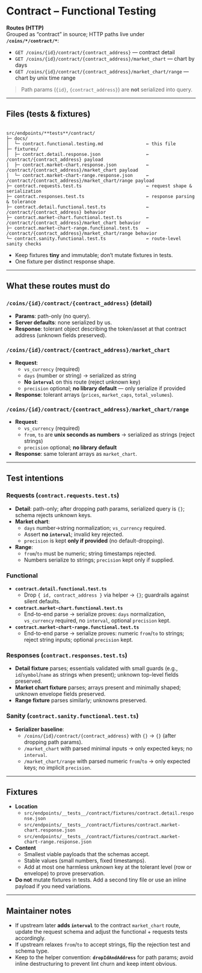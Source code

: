 # Contract – Functional Testing

**Routes (HTTP)**  
Grouped as “contract” in source; HTTP paths live under **`/coins/*/contract/*`**:

- `GET /coins/{id}/contract/{contract_address}` — contract detail
- `GET /coins/{id}/contract/{contract_address}/market_chart` — chart by days
- `GET /coins/{id}/contract/{contract_address}/market_chart/range` — chart by unix time range

> Path params (`{id}`, `{contract_address}`) are **not** serialized into query.

---

## Files (tests & fixtures)

```

src/endpoints/**tests**/contract/
├─ docs/
│  └─ contract.functional.testing.md                ← this file
├─ fixtures/
│  ├─ contract.detail.response.json                 ← /contract/{contract_address} payload
│  ├─ contract.market-chart.response.json           ← /contract/{contract_address}/market_chart payload
│  └─ contract.market-chart-range.response.json     ← /contract/{contract_address}/market_chart/range payload
├─ contract.requests.test.ts                        ← request shape & serialization
├─ contract.responses.test.ts                       ← response parsing & tolerance
├─ contract.detail.functional.test.ts               ← /contract/{contract_address} behavior
├─ contract.market-chart.functional.test.ts         ← /contract/{contract_address}/market_chart behavior
├─ contract.market-chart-range.functional.test.ts   ← /contract/{contract_address}/market_chart/range behavior
└─ contract.sanity.functional.test.ts               ← route-level sanity checks

```

- Keep fixtures **tiny** and immutable; don’t mutate fixtures in tests.
- One fixture per distinct response shape.

---

## What these routes must do

### `/coins/{id}/contract/{contract_address}` (detail)

- **Params**: path-only (no query).
- **Server defaults**: none serialized by us.
- **Response**: tolerant object describing the token/asset at that contract address (unknown fields preserved).

### `/coins/{id}/contract/{contract_address}/market_chart`

- **Request**:
  - `vs_currency` (required)
  - `days` (number or string) → serialized as string
  - **No `interval`** on this route (reject unknown key)
  - `precision` optional; **no library default** — only serialize if provided
- **Response**: tolerant arrays (`prices`, `market_caps`, `total_volumes`).

### `/coins/{id}/contract/{contract_address}/market_chart/range`

- **Request**:
  - `vs_currency` (required)
  - `from`, `to` are **unix seconds as numbers** → serialized as strings (reject strings)
  - `precision` optional; **no library default**
- **Response**: same tolerant arrays as `market_chart`.

---

## Test intentions

### Requests (`contract.requests.test.ts`)

- **Detail**: path-only; after dropping path params, serialized query is `{}`; schema rejects unknown keys.
- **Market chart**:
  - `days` number→string normalization; `vs_currency` required.
  - Assert **no `interval`**; invalid key rejected.
  - `precision` is kept **only if provided** (no default-dropping).
- **Range**:
  - `from`/`to` must be numeric; string timestamps rejected.
  - Numbers serialize to strings; `precision` kept only if supplied.

### Functional

- **`contract.detail.functional.test.ts`**
  - Drop `{ id, contract_address }` via helper → `{}`; guardrails against silent defaults.
- **`contract.market-chart.functional.test.ts`**
  - End-to-end parse → serialize proves: `days` normalization, `vs_currency` required, no `interval`, optional `precision` kept.
- **`contract.market-chart-range.functional.test.ts`**
  - End-to-end parse → serialize proves: numeric `from`/`to` to strings; reject string inputs; optional `precision` kept.

### Responses (`contract.responses.test.ts`)

- **Detail fixture** parses; essentials validated with small guards (e.g., `id`/`symbol`/`name` as strings when present); unknown top-level fields preserved.
- **Market chart fixture** parses; arrays present and minimally shaped; unknown envelope fields preserved.
- **Range fixture** parses similarly; unknowns preserved.

### Sanity (`contract.sanity.functional.test.ts`)

- **Serializer baseline**:
  - `/coins/{id}/contract/{contract_address}` with `{}` → `{}` (after dropping path params).
  - `/market_chart` with parsed minimal inputs → only expected keys; no `interval`.
  - `/market_chart/range` with parsed numeric `from`/`to` → only expected keys; no implicit `precision`.

---

## Fixtures

- **Location**
  - `src/endpoints/__tests__/contract/fixtures/contract.detail.response.json`
  - `src/endpoints/__tests__/contract/fixtures/contract.market-chart.response.json`
  - `src/endpoints/__tests__/contract/fixtures/contract.market-chart-range.response.json`
- **Content**
  - Smallest viable payloads that the schemas accept.
  - Stable values (small numbers, fixed timestamps).
  - Add at most one harmless unknown key at the tolerant level (row or envelope) to prove preservation.
- **Do not** mutate fixtures in tests. Add a second tiny file or use an inline payload if you need variations.

---

## Maintainer notes

- If upstream later **adds `interval`** to the contract `market_chart` route, update the request schema and adjust the functional + requests tests accordingly.
- If upstream relaxes `from`/`to` to accept strings, flip the rejection test and schema type.
- Keep to the helper convention: **`dropIdAndAddress`** for path params; avoid inline destructuring to prevent lint churn and keep intent obvious.
